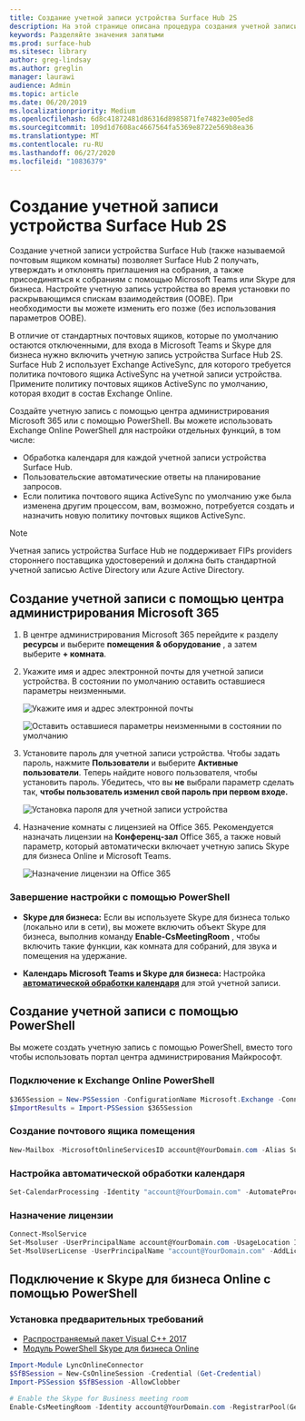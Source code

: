 ```yaml
---
title: Создание учетной записи устройства Surface Hub 2S
description: На этой странице описана процедура создания учетной записи устройства Surface Hub 2S.
keywords: Разделяйте значения запятыми
ms.prod: surface-hub
ms.sitesec: library
author: greg-lindsay
ms.author: greglin
manager: laurawi
audience: Admin
ms.topic: article
ms.date: 06/20/2019
ms.localizationpriority: Medium
ms.openlocfilehash: 6d8c41872481d86316d8985871fe74823e005ed8
ms.sourcegitcommit: 109d1d7608ac4667564fa5369e8722e569b8ea36
ms.translationtype: MT
ms.contentlocale: ru-RU
ms.lasthandoff: 06/27/2020
ms.locfileid: "10836379"
---
```

# Создание учетной записи устройства Surface Hub 2S

Создание учетной записи устройства Surface Hub (также называемой почтовым ящиком комнаты) позволяет Surface Hub 2 получать, утверждать и отклонять приглашения на собрания, а также присоединяться к собраниям с помощью Microsoft Teams или Skype для бизнеса. Настройте учетную запись устройства во время установки по раскрывающимся спискам взаимодействия (OOBE). При необходимости вы можете изменить его позже (без использования параметров OOBE).

В отличие от стандартных почтовых ящиков, которые по умолчанию остаются отключенными, для входа в Microsoft Teams и Skype для бизнеса нужно включить учетную запись устройства Surface Hub 2S. Surface Hub 2 использует Exchange ActiveSync, для которого требуется политика почтового ящика ActiveSync на учетной записи устройства. Примените политику почтовых ящиков ActiveSync по умолчанию, которая входит в состав Exchange Online.

Создайте учетную запись с помощью центра администрирования Microsoft 365 или с помощью PowerShell. Вы можете использовать Exchange Online PowerShell для настройки отдельных функций, в том числе:

- Обработка календаря для каждой учетной записи устройства Surface Hub.
- Пользовательские автоматические ответы на планирование запросов.
- Если политика почтового ящика ActiveSync по умолчанию уже была изменена другим процессом, вам, возможно, потребуется создать и назначить новую политику почтовых ящиков ActiveSync.

> [!NOTE]  
> Учетная запись устройства Surface Hub не поддерживает FIPs providers стороннего поставщика удостоверений и должна быть стандартной учетной записью Active Directory или Azure Active Directory.

## Создание учетной записи с помощью центра администрирования Microsoft 365

1. В центре администрирования Microsoft 365 перейдите к разделу **ресурсы** и выберите **помещения & оборудование** , а затем выберите **+ комната**.

2. Укажите имя и адрес электронной почты для учетной записи устройства. В состоянии по умолчанию оставить оставшиеся параметры неизменными.

   ![Укажите имя и адрес электронной почты](images/sh2-account2.png)

   ![Оставить оставшиеся параметры неизменными в состоянии по умолчанию](images/sh2-account3.png)

3. Установите пароль для учетной записи устройства. Чтобы задать пароль, нажмите **Пользователи** и выберите **Активные пользователи**. Теперь найдите нового пользователя, чтобы установить пароль. Убедитесь, что вы **не** выбрали параметр сделать так, **чтобы пользователь изменил свой пароль при первом входе.**

   ![Установка пароля для учетной записи устройства](images/sh2-account4.png)

4. Назначение комнаты с лицензией на Office 365. Рекомендуется назначать лицензии на **Конференц-зал** Office 365, а также новый параметр, который автоматически включает учетную запись Skype для бизнеса Online и Microsoft Teams.

   ![Назначение лицензии на Office 365](images/sh2-account5.png)

### Завершение настройки с помощью PowerShell

- **Skype для бизнеса:** Если вы используете Skype для бизнеса только (локально или в сети), вы можете включить объект Skype для бизнеса, выполнив команду **Enable-CsMeetingRoom** , чтобы включить такие функции, как комната для собраний, для звука и помещения на удержание.

- **Календарь Microsoft Teams и Skype для бизнеса:** Настройка [**автоматической обработки календаря**](https://docs.microsoft.com/surface-hub/surface-hub-2s-account?source=docs#set-calendar-auto-processing) для этой учетной записи.

## Создание учетной записи с помощью PowerShell

Вы можете создать учетную запись с помощью PowerShell, вместо того чтобы использовать портал центра администрирования Майкрософт.

### Подключение к Exchange Online PowerShell

```powershell
$365Session = New-PSSession -ConfigurationName Microsoft.Exchange -ConnectionUri https://ps.outlook.com/powershell -Credential (Get-Credential) -Authentication Basic –AllowRedirection
$ImportResults = Import-PSSession $365Session
```

### Создание почтового ящика помещения

```powershell
New-Mailbox -MicrosoftOnlineServicesID account@YourDomain.com -Alias SurfaceHub2S -Name SurfaceHub2S -Room -EnableRoomMailboxAccount $true -RoomMailboxPassword (ConvertTo-SecureString  -String "<Enter Strong Password>" -AsPlainText -Force)
```

### Настройка автоматической обработки календаря

```powershell
Set-CalendarProcessing -Identity "account@YourDomain.com" -AutomateProcessing AutoAccept -AddOrganizerToSubject $false –AllowConflicts   $false –DeleteComments $false -DeleteSubject $false -RemovePrivateProperty $false -AddAdditionalResponse $true -AdditionalResponse "This room is equipped with a Surface Hub"
```

### Назначение лицензии

```powershell
Connect-MsolService
Set-Msoluser -UserPrincipalName account@YourDomain.com -UsageLocation IE
Set-MsolUserLicense -UserPrincipalName "account@YourDomain.com" -AddLicenses "contoso:MEETING_ROOM"
```

## Подключение к Skype для бизнеса Online с помощью PowerShell

### Установка предварительных требований

- [Распространяемый пакет Visual C++ 2017](https://aka.ms/vs/15/release/vc_redist.x64.exe)
- [Модуль PowerShell Skype для бизнеса Online](https://www.microsoft.com/download/confirmation.aspx?id=39366)

```powershell
Import-Module LyncOnlineConnector
$SfBSession = New-CsOnlineSession -Credential (Get-Credential)
Import-PSSession $SfBSession -AllowClobber

# Enable the Skype for Business meeting room
Enable-CsMeetingRoom -Identity account@YourDomain.com -RegistrarPool(Get-CsTenant).Registrarpool -SipAddressType EmailAddress
```
